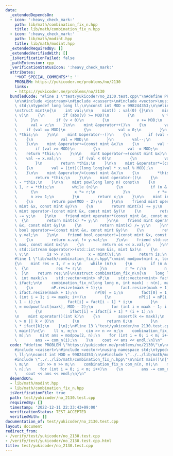 ```yaml
---
data:
  _extendedDependsOn:
  - icon: ':heavy_check_mark:'
    path: lib/math/combination_fix_n.hpp
    title: lib/math/combination_fix_n.hpp
  - icon: ':heavy_check_mark:'
    path: lib/math/modint.hpp
    title: lib/math/modint.hpp
  _extendedRequiredBy: []
  _extendedVerifiedWith: []
  _isVerificationFailed: false
  _pathExtension: cpp
  _verificationStatusIcon: ':heavy_check_mark:'
  attributes:
    '*NOT_SPECIAL_COMMENTS*': ''
    PROBLEM: https://yukicoder.me/problems/no/2130
    links:
    - https://yukicoder.me/problems/no/2130
  bundledCode: "#line 1 \"test/yukicoder/no_2130.test.cpp\"\n#define PROBLEM \"https://yukicoder.me/problems/no/2130\"\
    \n\n#include <iostream>\n#include <cassert>\n#include <vector>\nusing namespace\
    \ std;\ntypedef long long ll;\n\nconst int MOD = 998244353;\n\n#line 1 \"lib/math/modint.hpp\"\
    \nstruct mint\n{\n    int val;\n\n    mint() : val(0) {}\n\n    mint(long long\
    \ v)\n    {\n        if (abs(v) >= MOD)\n        {\n            v %= MOD;\n  \
    \      }\n        if (v < 0)\n        {\n            v += MOD;\n        }\n  \
    \      val = v;\n    }\n\n    mint &operator++()\n    {\n        val++;\n    \
    \    if (val == MOD)\n        {\n            val = 0;\n        }\n        return\
    \ *this;\n    }\n\n    mint &operator--()\n    {\n        if (val == 0)\n    \
    \    {\n            val = MOD;\n        }\n        val--;\n        return *this;\n\
    \    }\n\n    mint &operator+=(const mint &x)\n    {\n        val += x.val;\n\
    \        if (val >= MOD)\n        {\n            val -= MOD;\n        }\n    \
    \    return *this;\n    }\n\n    mint &operator-=(const mint &x)\n    {\n    \
    \    val -= x.val;\n        if (val < 0)\n        {\n            val += MOD;\n\
    \        }\n        return *this;\n    }\n\n    mint &operator*=(const mint &x)\n\
    \    {\n        val = (int)((long long)val * x.val % MOD);\n        return *this;\n\
    \    }\n\n    mint &operator/=(const mint &x)\n    {\n        *this *= x.inv();\n\
    \        return *this;\n    }\n\n    mint operator-()\n    {\n        return mint()\
    \ - *this;\n    }\n\n    mint pow(long long n) const\n    {\n        mint x =\
    \ 1, r = *this;\n        while (n)\n        {\n            if (n & 1)\n      \
    \      {\n                x *= r;\n            }\n            r *= r;\n      \
    \      n >>= 1;\n        }\n        return x;\n    }\n\n    mint inv() const\n\
    \    {\n        return pow(MOD - 2);\n    }\n\n    friend mint operator+(const\
    \ mint &x, const mint &y)\n    {\n        return mint(x) += y;\n    }\n\n    friend\
    \ mint operator-(const mint &x, const mint &y)\n    {\n        return mint(x)\
    \ -= y;\n    }\n\n    friend mint operator*(const mint &x, const mint &y)\n  \
    \  {\n        return mint(x) *= y;\n    }\n\n    friend mint operator/(const mint\
    \ &x, const mint &y)\n    {\n        return mint(x) /= y;\n    }\n\n    friend\
    \ bool operator==(const mint &x, const mint &y)\n    {\n        return x.val ==\
    \ y.val;\n    }\n\n    friend bool operator!=(const mint &x, const mint &y)\n\
    \    {\n        return x.val != y.val;\n    }\n\n    friend std::ostream &operator<<(std::ostream\
    \ &os, const mint &x)\n    {\n        return os << x.val;\n    }\n\n    friend\
    \ std::istream &operator>>(std::istream &is, mint &x)\n    {\n        long long\
    \ v;\n        is >> v;\n        x = mint(v);\n        return is;\n    }\n};\n\
    #line 1 \"lib/math/combination_fix_n.hpp\"\nmint modpow(mint x, long long n)\n\
    {\n    mint res = 1, r = x;\n    while (n)\n    {\n        if (n & 1)\n      \
    \  {\n            res *= r;\n        }\n        r *= r;\n        n >>= 1;\n  \
    \  }\n    return res;\n}\n\nstruct combination_fix_n\n{\n    long long n;\n  \
    \  int maxk;\n    std::vector<mint> nP;\n    std::vector<mint> fact;\n    std::vector<mint>\
    \ ifact;\n\n    combination_fix_n(long long n, int maxk) : n(n), maxk(maxk)\n\
    \    {\n        nP.resize(maxk + 1);\n        fact.resize(maxk + 1);\n       \
    \ ifact.resize(maxk + 1);\n        nP[0] = 1;\n        fact[0] = 1;\n        for\
    \ (int i = 1; i <= maxk; i++)\n        {\n            nP[i] = nP[i - 1] * (n +\
    \ 1 - i);\n            fact[i] = fact[i - 1] * i;\n        }\n        ifact[maxk]\
    \ = modpow(fact[maxk], MOD - 2);\n        for (int i = maxk - 1; i >= 0; i--)\n\
    \        {\n            ifact[i] = ifact[i + 1] * (i + 1);\n        }\n    }\n\
    \n    mint operator()(int k)\n    {\n        assert(k <= maxk);\n        if (k\
    \ > n || k < 0)\n        {\n            return 0;\n        }\n        return nP[k]\
    \ * ifact[k];\n    }\n};\n#line 13 \"test/yukicoder/no_2130.test.cpp\"\n\nint\
    \ main()\n{\n    ll n, m;\n    cin >> n >> m;\n    combination_fix_n com_n(n,\
    \ m);\n    mint ans = modpow(2, n);\n    for (int i = 0; i < m; i++)\n    {\n\
    \        ans -= com_n(i);\n    }\n    cout << ans << endl;\n}\n"
  code: "#define PROBLEM \"https://yukicoder.me/problems/no/2130\"\n\n#include <iostream>\n\
    #include <cassert>\n#include <vector>\nusing namespace std;\ntypedef long long\
    \ ll;\n\nconst int MOD = 998244353;\n\n#include \"../../lib/math/modint.hpp\"\n\
    #include \"../../lib/math/combination_fix_n.hpp\"\n\nint main()\n{\n    ll n,\
    \ m;\n    cin >> n >> m;\n    combination_fix_n com_n(n, m);\n    mint ans = modpow(2,\
    \ n);\n    for (int i = 0; i < m; i++)\n    {\n        ans -= com_n(i);\n    }\n\
    \    cout << ans << endl;\n}\n"
  dependsOn:
  - lib/math/modint.hpp
  - lib/math/combination_fix_n.hpp
  isVerificationFile: true
  path: test/yukicoder/no_2130.test.cpp
  requiredBy: []
  timestamp: '2022-12-11 22:33:43+09:00'
  verificationStatus: TEST_ACCEPTED
  verifiedWith: []
documentation_of: test/yukicoder/no_2130.test.cpp
layout: document
redirect_from:
- /verify/test/yukicoder/no_2130.test.cpp
- /verify/test/yukicoder/no_2130.test.cpp.html
title: test/yukicoder/no_2130.test.cpp
---
```

